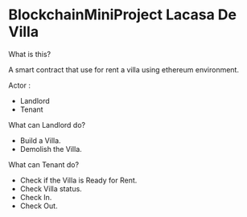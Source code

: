 # BlockchainMiniProject Lacasa De Villa

What is this?

A smart contract that use for rent a villa using ethereum environment.

Actor :
- Landlord
- Tenant

What can Landlord do?
- Build a Villa.
- Demolish the Villa.

What can Tenant do?
- Check if the Villa is Ready for Rent.
- Check Villa status.
- Check In.
- Check Out.
